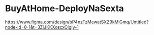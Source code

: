 # BuyAtHome-DeployNaSexta

https://www.figma.com/design/bP4nzTzMewatSXZ9kMlGmq/Untitled?node-id=0-1&t=3ZiJKKXoscxOigIy-1
